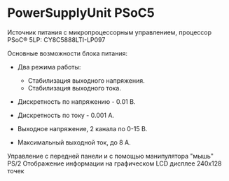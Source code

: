 # PowerSupplyUnit PSoC5
Источник питания с микропроцессорным управлением, процессор PSoC® 5LP: CY8C5888LTI-LP097

Основные возможности блока питания:
- Два режима работы:

    - Стабилизация выходного напряжения.
    - Стабилизация выходного тока.

- Дискретность по напряжению - 0.01 В.
- Дискретность по току - 0.001 А.
- Выходное напряжение, 2 канала по 0-15 В.
- Максимальный выходной ток, до 8 А.

Управление с передней панели и с помощью манипулятора "мышь" PS/2
Отображение информации на графическом LCD дисплее 240x128 точек
